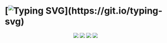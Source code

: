  # [![Typing SVG](https://readme-typing-svg.herokuapp.com/?color=cc0066&size=35&center=true&vCenter=true&width=1000&lines=Portfólio+2023,+1°DS!+;Aluna:+Letícia+Guanaes+Moreira.+;Cumprimento+das+horas!)](https://git.io/typing-svg)

<div align="center"> 
    <a href="https://github.com/Lehguanaes/Clinica_Estetica_Site" target="_blank"><img src="https://img.shields.io/badge/Site-FFFFFF?style=for-the-badge&logo=visual%20studio&logoColor=cc0066"></a>  
  <a href="https://www.figma.com/file/AsyqBSFvNkSN8ZIIzuKlQ2/Cl%C3%ADnica-Est%C3%A9tica?type=design&t=1ZkGzKG2SFcM01Rr-6" target="_blank"><img src="https://img.shields.io/badge/-figma-FFFFFF?style=for-the-badge&logo=figma&logoColor=cc0066"></a> 
  <a href = "Certificados SkillsBuild - IBM"><img src="https://img.shields.io/badge/-Certificados-FFFFFF?style=for-the-badge&logo=github&logoColor=cc0066"></a>
  <a href="Palestras" target="_blank"><img src="https://img.shields.io/badge/-Palestras-FFFFFF?style=for-the-badge&logo=microsoft-teams&logoColor=cc0066"></a>
 </div>
